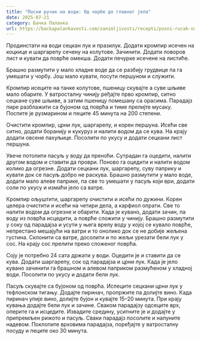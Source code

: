 ```yaml
---
title: "Посни ручак на води: Од чорбе до главног јела"
date: 2025-07-21
category: Бачка Паланка
url: https://backapalankavesti.com/zanimljivosti/recepti/posni-rucak-na-vodi-od-corbe-do-glavnog-jela3/
---
```


Продинстати на води сецкан лук и празилук. Додати кромпир исечен на коцкице и шаргарепу сечену на колутове. Зачинити. Додати ловоров лист и кувати да поврће омекша. Додати печурке исечене на листиће.

Брашно размутити у мало хладне воде да се разбију грудвице па га умешати у чорбу.
Још мало кувати, посути першуном и служити.

Кромпир исеците на танке колутове, пшеницу скувајте а суве шљиве мало обарите. У ватросталну чинију ређајте прво кромпир, ситно сецкане суве шљиве, а затим пшеницу помешану са орасима. Парадајз пире разблажити са бујоном од поврћа и тиме прелијте мусаку. Поспите је рузмарином и пеците 45 минута на 200 степени.

Очистити кромпир, црни лук, шаргарепу, и корен першуна. Исећи све ситно, додати боранију и кукуруз и налити водом да се кува. На крају додати овсене пахуљице. Посолити по укусу и додати сецкани лист першуна.

Увече потопити пасуљ у воду да преноћи. Сутрадан га оцедити, налити другом водом и ставити да проври. Поново га оцедити и налити водом колико да огрезне. Додати сецкани лук, шаргарепу, суву паприку и кувати док се пасуљ добро не раскува. Брашно размутити у мало воде, додати мало алеве паприке, па све то умешати у пасуљ који ври, додати соли по укусу и измаћи јело са ватре.

Кромпир ољуштити, шаргарепу очистити и исећи по дужини. Корен целера очистити и исећи на четири дела, а карфиол опрати. Све то налити водом да огрезне и обарити. Када је кувано, додати зачин, па воду из поврћа исцедити, а поврће сложити у чинију. Брашно размутити у соку од парадајза и усути у њега врелу воду у којој се кувало поврће, непрестано мешајући на ватри и то онолико док се не добије жељена густина. Склонити са ватре, досолити и по жељи урезати бели лук у сос. На крају сос прелити преко сложеног поврћа.

Соју је потребно 24 сата држати у води. Оцедити је и ставити да се кува. Додати шаргарепу, сок од парадајза и црни лук. Када је јело кувано зачинити га брашном и алевом паприком размућеном у хладној води. Посолити по укусу и додати бели лук.

Пасуљ скувајте са бујоном од поврћа. Испеците сецкани црни лук у тефлонском тигању. Додајте пиринач, пропржите па долијте вино. Када пиринач упије вино, долијте бујон и кувајте 15–20 минута. При крају кувања додајте бели лук и зачине. Сваком парадајзу одсеците врх, оперите га и исцедите. Извадите средину, уситните је и додајте у припремљен рижото и пасуљ. Сваки парадајз посолите и напуните надевом. Поклопите врховима парадајза, поређајте у ватросталну посуду и пеците око 30 минута.
